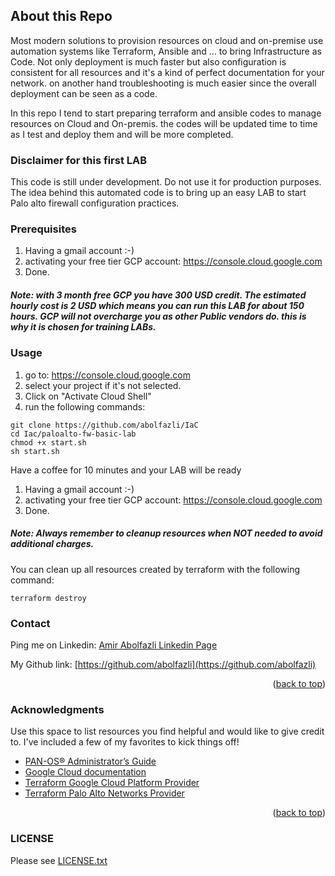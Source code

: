 ## About this Repo

Most modern solutions to provision resources on cloud and on-premise use automation systems like Terraform, Ansible and ... to bring Infrastructure as Code. Not only deployment is much faster but also configuration is consistent for all resources and it's a kind of perfect documentation for your network. on another hand troubleshooting is much easier since the overall deployment can be seen as a code.

In this repo I tend to start preparing terraform and ansible codes to manage resources on Cloud and On-premis.
the codes will be updated time to time as I test and deploy them and will be more completed.

<!-- GETTING STARTED -->

### Disclaimer for this first LAB
This code is still under development. Do not use it for production purposes. The idea behind this automated code is to bring up an easy LAB to start Palo alto firewall configuration practices.

### Prerequisites

1. Having a gmail account :-)
2. activating your free tier GCP account: https://console.cloud.google.com
3. Done.

##### Note: with 3 month free GCP you have 300 USD credit. The estimated hourly cost is 2 USD which means you can run this LAB for about 150 hours. GCP will not overcharge you as other Public vendors do. this is why it is chosen for training LABs.

<!-- USAGE -->
### Usage

1. go to: https://console.cloud.google.com
2. select your project if it's not selected.
3. Click on "Activate Cloud Shell"
4. run the following commands:

```
git clone https://github.com/abolfazli/IaC
cd Iac/paloalto-fw-basic-lab
chmod +x start.sh
sh start.sh
```

Have a coffee for 10 minutes and your LAB will be ready

1. Having a gmail account :-)
2. activating your free tier GCP account: https://console.cloud.google.com
3. Done.

##### Note: Always remember to **cleanup resources** when **NOT** needed to avoid additional charges.
You can clean up all resources created by terraform with the following command:
```
terraform destroy
```

<!-- CONTACT -->
### Contact

Ping me on Linkedin: [Amir Abolfazli Linkedin Page](https://www.linkedin.com/in/amirabolfazli/)

My Github link: [https://github.com/abolfazli](https://github.com/abolfazli)

<p align="right">(<a href="#top">back to top</a>)</p>


<!-- ACKNOWLEDGMENTS -->
### Acknowledgments

Use this space to list resources you find helpful and would like to give credit to. I've included a few of my favorites to kick things off!

* [PAN-OS® Administrator’s Guide](https://docs.paloaltonetworks.com/pan-os/10-1/pan-os-admin.html)
* [Google Cloud documentation](https://cloud.google.com/docs/)
* [Terraform Google Cloud Platform Provider](https://registry.terraform.io/providers/hashicorp/google/latest/docs)
* [Terraform Palo Alto Networks Provider](https://registry.terraform.io/providers/PaloAltoNetworks/panos/latest/docs)
<p align="right">(<a href="#top">back to top</a>)</p>


### LICENSE
Please see [LICENSE.txt](LICENSE.txt)
